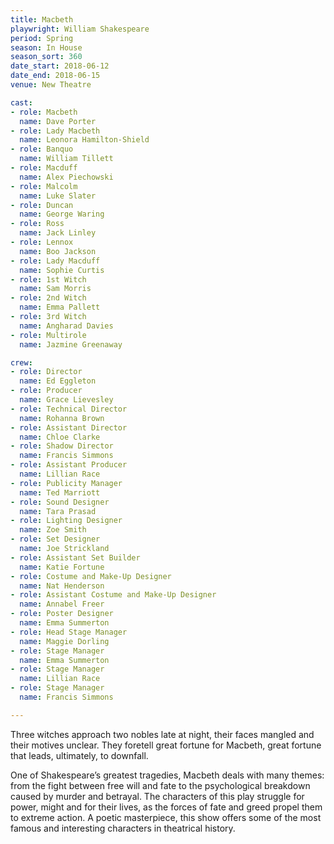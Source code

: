 ```yaml
---
title: Macbeth
playwright: William Shakespeare
period: Spring
season: In House
season_sort: 360
date_start: 2018-06-12
date_end: 2018-06-15
venue: New Theatre

cast:
- role: Macbeth
  name: Dave Porter
- role: Lady Macbeth
  name: Leonora Hamilton-Shield
- role: Banquo
  name: William Tillett
- role: Macduff
  name: Alex Piechowski
- role: Malcolm
  name: Luke Slater
- role: Duncan
  name: George Waring
- role: Ross
  name: Jack Linley
- role: Lennox
  name: Boo Jackson
- role: Lady Macduff
  name: Sophie Curtis
- role: 1st Witch
  name: Sam Morris
- role: 2nd Witch
  name: Emma Pallett
- role: 3rd Witch
  name: Angharad Davies
- role: Multirole
  name: Jazmine Greenaway

crew:
- role: Director
  name: Ed Eggleton
- role: Producer
  name: Grace Lievesley
- role: Technical Director
  name: Rohanna Brown
- role: Assistant Director
  name: Chloe Clarke
- role: Shadow Director
  name: Francis Simmons
- role: Assistant Producer
  name: Lillian Race
- role: Publicity Manager
  name: Ted Marriott
- role: Sound Designer
  name: Tara Prasad
- role: Lighting Designer
  name: Zoe Smith
- role: Set Designer
  name: Joe Strickland
- role: Assistant Set Builder
  name: Katie Fortune
- role: Costume and Make-Up Designer
  name: Nat Henderson
- role: Assistant Costume and Make-Up Designer
  name: Annabel Freer
- role: Poster Designer
  name: Emma Summerton
- role: Head Stage Manager
  name: Maggie Dorling
- role: Stage Manager
  name: Emma Summerton
- role: Stage Manager
  name: Lillian Race
- role: Stage Manager
  name: Francis Simmons

---
```


Three witches approach two nobles late at night, their faces mangled and their motives unclear. They foretell great fortune for Macbeth, great fortune that leads, ultimately, to downfall.

One of Shakespeare’s greatest tragedies, Macbeth deals with many themes: from the fight between free will and fate to the psychological breakdown caused by murder and betrayal. The characters of this play struggle for power, might and for their lives, as the forces of fate and greed propel them to extreme action. A poetic masterpiece, this show offers some of the most famous and interesting characters in theatrical history.
